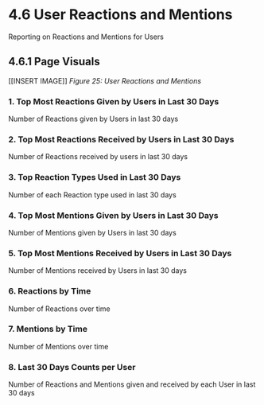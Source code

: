 # 4.6 User Reactions and Mentions
Reporting on Reactions and Mentions for Users  

## 4.6.1 Page Visuals


[[INSERT IMAGE]] *Figure 25: User Reactions and Mentions*


### 1.	Top Most Reactions Given by Users in Last 30 Days
Number of Reactions given by Users in last 30 days

### 2.	Top Most Reactions Received by Users in Last 30 Days
Number of Reactions received by users in last 30 days

### 3.	Top Reaction Types Used in Last 30 Days
Number of each Reaction type used in last 30 days

### 4.	Top Most Mentions Given by Users in Last 30 Days
Number of Mentions given by Users in last 30 days

### 5.	Top Most Mentions Received by Users in Last 30 Days
Number of Mentions received by Users in last 30 days

### 6.	Reactions by Time
Number of Reactions over time

### 7.	Mentions by Time
Number of Mentions over time

### 8.	Last 30 Days Counts per User
Number of Reactions and Mentions given and received by each User in last 30 days
